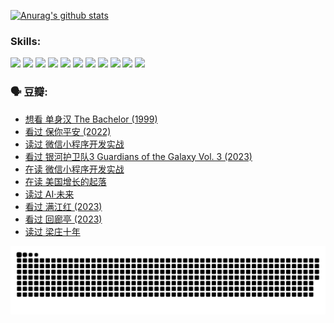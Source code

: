 
[![Anurag's github stats](https://github-readme-stats.vercel.app/api?username=w940853815)](https://github.com/anuraghazra/github-readme-stats)

### Skills:

<code><img height="32" src="https://cdn.jsdelivr.net/npm/simple-icons@v5/icons/python.svg"></code>
<code><img height="32" src="https://cdn.jsdelivr.net/npm/simple-icons@v5/icons/javascript.svg"></code>
<code><img height="32" src="https://cdn.jsdelivr.net/npm/simple-icons@v5/icons/django.svg"></code>
<code><img height="32" src="https://cdn.jsdelivr.net/npm/simple-icons@v5/icons/flask.svg"></code>
<code><img height="32" src="https://cdn.jsdelivr.net/npm/simple-icons@v5/icons/vuetify.svg"></code>
<code><img height="32" src="https://cdn.jsdelivr.net/npm/simple-icons@v5/icons/git.svg"></code>
<code><img height="32" src="https://cdn.jsdelivr.net/npm/simple-icons@v5/icons/docker.svg"></code>
<code><img height="32" src="https://cdn.jsdelivr.net/npm/simple-icons@v5/icons/postgresql.svg"></code>
<code><img height="32" src="https://cdn.jsdelivr.net/npm/simple-icons@v5/icons/elasticsearch.svg"></code>
<code><img height="32" src="https://cdn.jsdelivr.net/npm/simple-icons@v5/icons/macos.svg"></code>
<code><img height="32" src="https://cdn.jsdelivr.net/npm/simple-icons@v5/icons/linux.svg"></code>

### 🗣 豆瓣:

<!-- DOUBAN-ACTIVITIES:START -->
- [想看 单身汉 The Bachelor‎ (1999)](https://www.douban.com/people/136069238/status/4250318861/?_i=85276539)
- [看过 保你平安‎ (2022)](https://www.douban.com/people/136069238/status/4239139510/?_i=85276539)
- [读过 微信小程序开发实战](https://www.douban.com/people/136069238/status/4237321528/?_i=85276539)
- [看过 银河护卫队3 Guardians of the Galaxy Vol. 3‎ (2023)](https://www.douban.com/people/136069238/status/4236631849/?_i=85276539)
- [在读 微信小程序开发实战](https://www.douban.com/people/136069238/status/4230177692/?_i=85276539)
- [在读 美国增长的起落](https://www.douban.com/people/136069238/status/4220055912/?_i=85276539)
- [读过 AI·未来](https://www.douban.com/people/136069238/status/4220054171/?_i=85276539)
- [看过 满江红‎ (2023)](https://www.douban.com/people/136069238/status/4219146433/?_i=85276539)
- [看过 回廊亭‎ (2023)](https://www.douban.com/people/136069238/status/4215992758/?_i=85276539)
- [读过 梁庄十年](https://www.douban.com/people/136069238/status/4206664969/?_i=85276539)
<!-- DOUBAN-ACTIVITIES:END -->


![Snake animation](https://raw.githubusercontent.com/w940853815/w940853815/output/github-contribution-grid-snake.svg)

<!--
**w940853815/w940853815** is a ✨ _special_ ✨ repository because its `README.md` (this file) appears on your GitHub profile.

Here are some ideas to get you started:

- 🔭 I’m currently working on ...
- 🌱 I’m currently learning ...
- 👯 I’m looking to collaborate on ...
- 🤔 I’m looking for help with ...
- 💬 Ask me about ...
- 📫 How to reach me: ...
- 😄 Pronouns: ...
- ⚡ Fun fact: ...
-->
